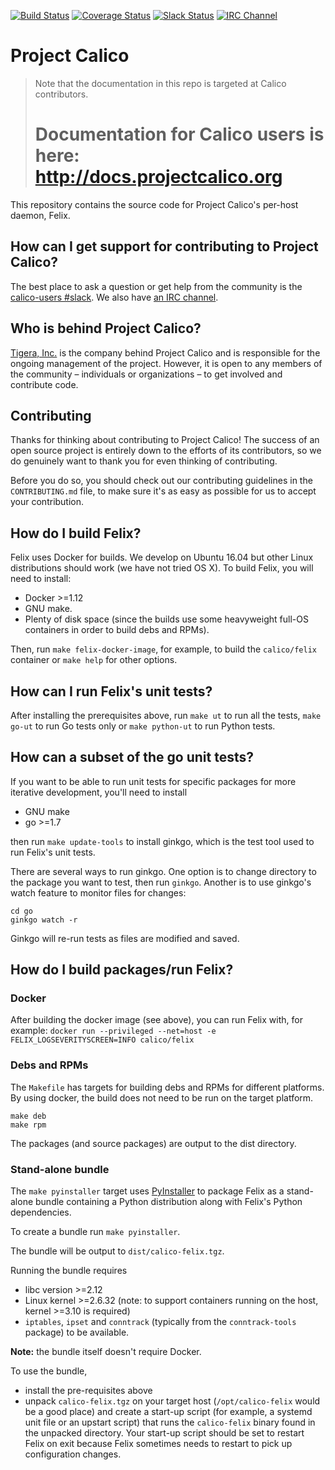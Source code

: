 [![Build Status](https://semaphoreci.com/api/v1/calico/felix-2/branches/master/shields_badge.svg)](https://semaphoreci.com/calico/felix-2)
[![Coverage Status](https://coveralls.io/repos/projectcalico/felix/badge.svg?branch=master&service=github)](https://coveralls.io/github/projectcalico/felix?branch=master)
[![Slack Status](https://slack.projectcalico.org/badge.svg)](https://slack.projectcalico.org)
[![IRC Channel](https://img.shields.io/badge/irc-%23calico-blue.svg)](https://kiwiirc.com/client/irc.freenode.net/#calico)
# Project Calico

<blockquote>
Note that the documentation in this repo is targeted at Calico contributors.
<h1>Documentation for Calico users is here:<br><a href="http://docs.projectcalico.org">http://docs.projectcalico.org</a></h1>
</blockquote>

This repository contains the source code for Project Calico's per-host
daemon, Felix.

## How can I get support for contributing to Project Calico?

The best place to ask a question or get help from the community is the
[calico-users #slack](https://slack.projectcalico.org).  We also have
[an IRC channel](https://kiwiirc.com/client/irc.freenode.net/#calico).

## Who is behind Project Calico?

[Tigera, Inc.](https://www.tigera.io/) is the company behind Project Calico
and is responsible for the ongoing management of the project. However, it
is open to any members of the community – individuals or organizations –
to get involved and contribute code.

## Contributing

Thanks for thinking about contributing to Project Calico! The success of an
open source project is entirely down to the efforts of its contributors, so we
do genuinely want to thank you for even thinking of contributing.

Before you do so, you should check out our contributing guidelines in the
`CONTRIBUTING.md` file, to make sure it's as easy as possible for us to accept
your contribution.

## How do I build Felix?

Felix uses Docker for builds.  We develop on Ubuntu 16.04 but other
Linux distributions should work (we have not tried OS X).  To build
Felix, you will need to install:

- Docker >=1.12
- GNU make.
- Plenty of disk space (since the builds use some heavyweight
  full-OS containers in order to build debs and RPMs).

Then, run `make felix-docker-image`, for example, to build the `calico/felix`
container or `make help` for other options.

## How can I run Felix's unit tests?

After installing the prerequisites above, run `make ut` to run all the
tests, `make go-ut` to run Go tests only or `make python-ut` to run
Python tests.

## How can a subset of the go unit tests?

If you want to be able to run unit tests for specific packages for more iterative
development, you'll need to install

- GNU make
- go >=1.7

then run `make update-tools` to install ginkgo, which is the test tool used to
run Felix's unit tests.

There are several ways to run ginkgo.  One option is to change directory to the
package you want to test, then run `ginkgo`.  Another is to use ginkgo's
watch feature to monitor files for changes:
```
cd go
ginkgo watch -r
```
Ginkgo will re-run tests as files are modified and saved.

## How do I build packages/run Felix?

### Docker

After building the docker image (see above), you can run Felix with, for example:
`docker run --privileged --net=host -e FELIX_LOGSEVERITYSCREEN=INFO calico/felix`

### Debs and RPMs

The `Makefile` has targets for building debs and RPMs for different platforms.
By using docker, the build does not need to be run on the target platform.
```
make deb
make rpm
```
The packages (and source packages) are output to the dist directory.

### Stand-alone bundle

The `make pyinstaller` target uses [PyInstaller](http://www.pyinstaller.org/)
to package Felix as a stand-alone bundle containing a Python distribution along
with Felix's Python dependencies.

To create a bundle run `make pyinstaller`.

The bundle will be output to `dist/calico-felix.tgz`.

Running the bundle requires

- libc version >=2.12
- Linux kernel >=2.6.32 (note: to support containers running on the
  host, kernel >=3.10 is required)
- `iptables`, `ipset` and `conntrack` (typically from the `conntrack-tools`
  package) to be available.

**Note:** the bundle itself doesn't require Docker.

To use the bundle,

- install the pre-requisites above
- unpack `calico-felix.tgz` on your target host (`/opt/calico-felix` would be
  a good place) and create a start-up script (for example, a systemd unit file
  or an upstart script) that runs the `calico-felix` binary found in the
  unpacked directory.  Your start-up script should be set to restart Felix on
  exit because Felix sometimes needs to restart to pick up configuration
  changes.
